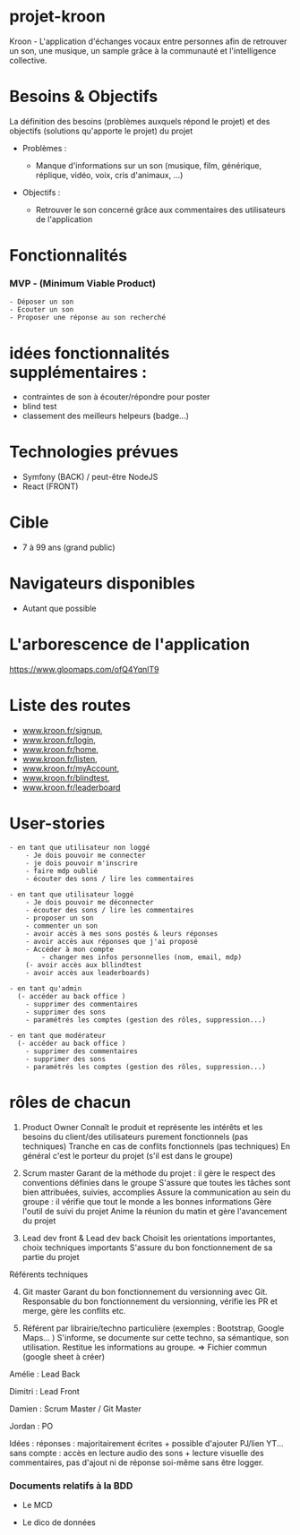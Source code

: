 # projet-kroon

Kroon - L'application d'échanges vocaux entre personnes afin de retrouver un son, une musique, un sample grâce à la communauté et l'intelligence collective.

# Besoins & Objectifs

La définition des besoins (problèmes auxquels répond le projet) et des objectifs (solutions qu'apporte le projet) du projet

- Problèmes :
    - Manque d'informations sur un son (musique, film, générique, réplique, vidéo, voix, cris d'animaux, ...)

- Objectifs : 
    - Retrouver le son concerné grâce aux commentaires des utilisateurs de l'application

# Fonctionnalités 

### MVP - (Minimum Viable Product)
    - Déposer un son
    - Ecouter un son
    - Proposer une réponse au son recherché



# idées fonctionnalités supplémentaires :
- contraintes de son à écouter/répondre pour poster
- blind test
- classement des meilleurs helpeurs (badge...)

# Technologies prévues
- Symfony (BACK) / peut-être NodeJS
- React (FRONT)

# Cible
 - 7 à 99 ans (grand public)

# Navigateurs disponibles
- Autant que possible

# L'arborescence de l'application
https://www.gloomaps.com/ofQ4YqnlT9

# Liste des routes
- www.kroon.fr/signup,
- www.kroon.fr/login,
- www.kroon.fr/home,
- www.kroon.fr/listen,
- www.kroon.fr/myAccount,
- www.kroon.fr/blindtest,
- www.kroon.fr/leaderboard

# User-stories
    - en tant que utilisateur non loggé
        - Je dois pouvoir me connecter
        - je dois pouvoir m'inscrire
        - faire mdp oublié
        - écouter des sons / lire les commentaires

    - en tant que utilisateur loggé
        - Je dois pouvoir me déconnecter 
        - écouter des sons / lire les commentaires
        - proposer un son
        - commenter un son
        - avoir accès à mes sons postés & leurs réponses
        - avoir accès aux réponses que j'ai proposé
        - Accéder à mon compte
            - changer mes infos personnelles (nom, email, mdp)
        (- avoir accès aux bllindtest
        - avoir accès aux leaderboards)

    - en tant qu'admin
      (- accéder au back office )
        - supprimer des commentaires
        - supprimer des sons 
        - paramétrés les comptes (gestion des rôles, suppression...)
       
    - en tant que modérateur
      (- accéder au back office )
        - supprimer des commentaires
        - supprimer des sons 
        - paramétrés les comptes (gestion des rôles, suppression...)

# rôles de chacun
1) Product Owner
Connaît le produit et représente les intérêts et les besoins du client/des utilisateurs purement fonctionnels (pas techniques)
Tranche en cas de conflits fonctionnels (pas techniques)
En général c'est le porteur du projet (s'il est dans le groupe)

2) Scrum master
Garant de la méthode du projet : il gère le respect des conventions définies dans le groupe
S'assure que toutes les tâches sont bien attribuées, suivies, accomplies
Assure la communication au sein du groupe : il vérifie que tout le monde a les bonnes informations
Gère l'outil de suivi du projet
Anime la réunion du matin et gère l'avancement du projet

3) Lead dev front & Lead dev back
Choisit les orientations importantes, choix techniques importants
S'assure du bon fonctionnement de sa partie du projet

Référents techniques

4) Git master
Garant du bon fonctionnement du versionning avec Git.
Responsable du bon fonctionnement du versionning, vérifie les PR et merge, gère les conflits etc.

5) Référent par librairie/techno particulière (exemples : Bootstrap, Google Maps... )
S'informe, se documente sur cette techno, sa sémantique, son utilisation.
Restitue les informations au groupe.
=> Fichier commun (google sheet à créer)

Amélie : Lead Back

Dimitri : Lead Front 

Damien : Scrum Master / Git Master

Jordan : PO

Idées :
réponses : majoritairement écrites + possible d'ajouter PJ/lien YT...
sans compte : accès en lecture audio des sons + lecture visuelle des commentaires, pas d'ajout ni de réponse soi-même sans être logger.

### Documents relatifs à la BDD
- Le MCD

- Le dico de données

